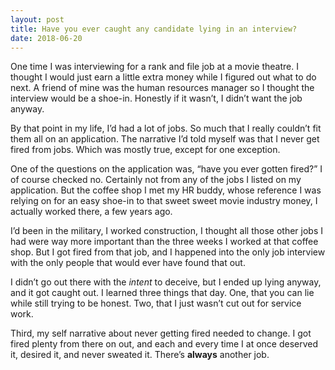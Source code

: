 ```yaml
---
layout: post
title: Have you ever caught any candidate lying in an interview?
date: 2018-06-20
---
```


<p>One time I was interviewing for a rank and file job at a movie theatre. I thought I would just earn a little extra money while I figured out what to do next. A friend of mine was the human resources manager so I thought the interview would be a shoe-in. Honestly if it wasn’t, I didn’t want the job anyway.</p><p>By that point in my life, I’d had a lot of jobs. So much that I really couldn’t fit them all on an application. The narrative I’d told myself was that I never get fired from jobs. Which was mostly true, except for one exception.</p><p>One of the questions on the application was, “have you ever gotten fired?” I of course checked no. Certainly not from any of the jobs I listed on my application. But the coffee shop I met my HR buddy, whose reference I was relying on for an easy shoe-in to that sweet sweet movie industry money, I actually worked there, a few years ago.</p><p>I’d been in the military, I worked construction, I thought all those other jobs I had were way more important than the three weeks I worked at that coffee shop. But I got fired from that job, and I happened into the only job interview with the only people that would ever have found that out.</p><p>I didn’t go out there with the <i>intent</i> to deceive, but I ended up lying anyway, and it got caught out. I learned three things that day. One, that you can lie while still trying to be honest. Two, that I just wasn’t cut out for service work.</p><p>Third, my self narrative about never getting fired needed to change. I got fired plenty from there on out, and each and every time I at once deserved it, desired it, and never sweated it. There’s <b>always</b> another job.</p>
